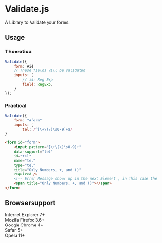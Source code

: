 # Validate.js

A Library to Validate your forms.

## Usage
### Theoretical
```javascript
Validate({  
    form: #id 
	// These fields will be validated
    inputs: {
		// id: Reg Exp  
        field: RegExp,  
    }  
});
```

### Practical
```javascript
Validate({  
    form: "#form" 
    inputs: {  
        tel: /^[\+\(\)\s0-9]+$/
}  
```
```html
<form id="form">
	<input pattern="[\+\(\)\s0-9]+"
	data-support="tel"
	id="tel"
	name="tel"
	type="tel"
	title="Only Numbers, +, and ()"
	required />
	<!-- Error Message shows up in the next Element , in this case the span-->
	<span title="Only Numbers, +, and ()"></span>
</form>
```
## Browsersupport

Internet Explorer 7+  
Mozilla Firefox 3.6+  
Google Chrome 4+  
Safari 5+  
Opera 11+  